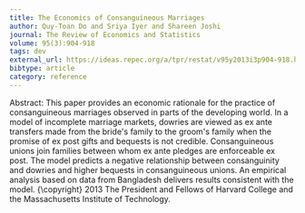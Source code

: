 ```yaml
---
title: The Economics of Consanguineous Marriages
author: Quy-Toan Do and Sriya Iyer and Shareen Joshi
journal: The Review of Economics and Statistics
volume: 95(3):904-918
tags: dev
external_url: https://ideas.repec.org/a/tpr/restat/v95y2013i3p904-918.html
bibtype: article
category: reference
---
```

Abstract:  This paper provides an economic rationale for the practice of consanguineous marriages observed in parts of the developing world. In a model of incomplete marriage markets, dowries are viewed as ex ante transfers made from the bride's family to the groom's family when the promise of ex post gifts and bequests is not credible. Consanguineous unions join families between whom ex ante pledges are enforceable ex post. The model predicts a negative relationship between consanguinity and dowries and higher bequests in consanguineous unions. An empirical analysis based on data from Bangladesh delivers results consistent with the model. {\copyright} 2013 The President and Fellows of Harvard College and the Massachusetts Institute of Technology.
